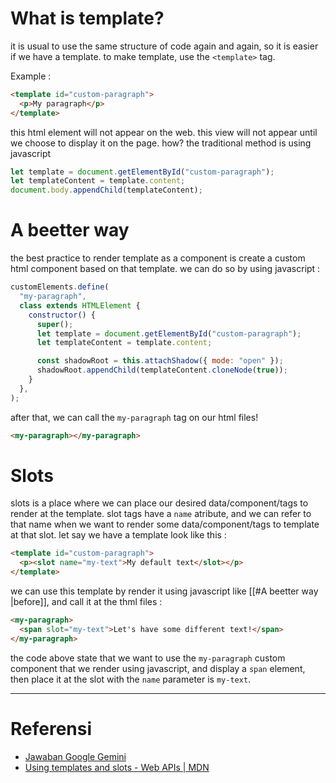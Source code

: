 # What is template?
it is usual to use the same structure of code again and again, so it is easier if we have a template. to make template, use the `<template>` tag.

Example :
```html
<template id="custom-paragraph">
  <p>My paragraph</p>
</template>
```

this html element will not appear on the web. this view will not appear until we choose to display it on the page. how? the traditional method is using javascript

```js
let template = document.getElementById("custom-paragraph");
let templateContent = template.content;
document.body.appendChild(templateContent);
```

# A beetter way
the best practice to render template as a component is create a custom html component based on that template. we can do so by using javascript :

```js
customElements.define(
  "my-paragraph",
  class extends HTMLElement {
    constructor() {
      super();
      let template = document.getElementById("custom-paragraph");
      let templateContent = template.content;

      const shadowRoot = this.attachShadow({ mode: "open" });
      shadowRoot.appendChild(templateContent.cloneNode(true));
    }
  },
);
```

after that, we can call the `my-paragraph` tag on our html files!
<my-paragraph></my-paragraph>

```html
<my-paragraph></my-paragraph>
```

# Slots
slots is a place where we can place our desired data/component/tags to render at the template. slot tags have a `name` atribute, and we can refer to that name when we want to render some data/component/tags to template at that slot.
let say we have a template look like this :

```html
<template id="custom-paragraph">
  <p><slot name="my-text">My default text</slot></p>
</template>
```

we can use this template by render it using javascript like [[#A beetter way |before]], and call it at the thml files :

```html
<my-paragraph>
  <span slot="my-text">Let's have some different text!</span>
</my-paragraph>
```

the code above state that we want to use the `my-paragraph` custom component that we render using javascript, and display a `span` element, then place it at the slot with the `name` parameter is  `my-text`.

---
# Referensi
- [Jawaban Google Gemini](https://g.co/gemini/share/73be68da4d22)
- [Using templates and slots - Web APIs | MDN](https://developer.mozilla.org/en-US/docs/Web/API/Web_components/Using_templates_and_slots)
